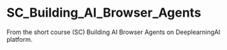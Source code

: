 # SC_Building_AI_Browser_Agents
From the short course (SC) Building AI Browser Agents on DeeplearningAI platform.
